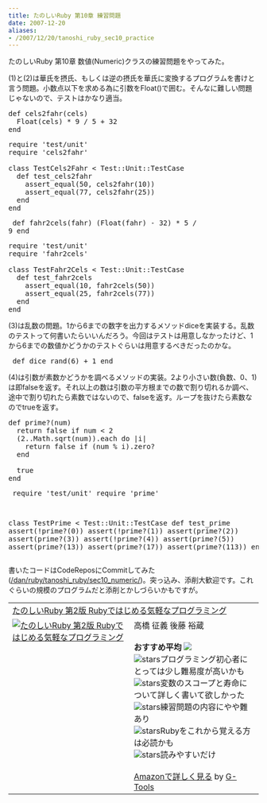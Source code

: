 ```yaml
---
title: たのしいRuby 第10章 練習問題
date: 2007-12-20
aliases:
- /2007/12/20/tanoshi_ruby_sec10_practice
---
```

たのしいRuby 第10章 数値(Numeric)クラスの練習問題をやってみた。

(1)と(2)は華氏を摂氏、もしくは逆の摂氏を華氏に変換するプログラムを書けと言う問題。小数点以下を求める為に引数をFloat()で囲む。そんなに難しい問題じゃないので、テストはかなり適当。

<pre lang="ruby">
def cels2fahr(cels)
  Float(cels) * 9 / 5 + 32
end
</pre>
<pre lang="ruby">
require 'test/unit'
require 'cels2fahr'

class TestCels2Fahr < Test::Unit::TestCase
  def test_cels2fahr
    assert_equal(50, cels2fahr(10))
    assert_equal(77, cels2fahr(25))
  end
end
</pre>
</pre><pre lang="ruby">
def fahr2cels(fahr)
  (Float(fahr) - 32) * 5 / 9
end
</pre>
<pre lang="ruby">
require 'test/unit'
require 'fahr2cels'

class TestFahr2Cels < Test::Unit::TestCase
  def test_fahr2cels
    assert_equal(10, fahr2cels(50))
    assert_equal(25, fahr2cels(77))
  end
end
</pre>

(3)は乱数の問題。1から6までの数字を出力するメソッドdiceを実装する。乱数のテストって何書いたらいいんだろう。今回はテストは用意しなかったけど、1から6までの数値かどうかのテストぐらいは用意するべきだったのかな。

</pre><pre lang="ruby">
def dice
  rand(6) + 1
end
</pre>

(4)は引数が素数かどうかを調べるメソッドの実装。2より小さい数(負数、0、1)は即falseを返す。それ以上の数は引数の平方根までの数で割り切れるか調べ、途中で割り切れたら素数ではないので、falseを返す。ループを抜けたら素数なのでtrueを返す。

<pre lang="ruby">
def prime?(num)
  return false if num < 2
  (2..Math.sqrt(num)).each do |i|
    return false if (num % i).zero?
  end

  true
end
</pre>
</pre><pre lang="ruby">
require 'test/unit'
require 'prime'

class TestPrime < Test::Unit::TestCase
  def test_prime
    assert(!prime?(0))
    assert(!prime?(1))
    assert(prime?(2))
    assert(prime?(3))
    assert(!prime?(4))
    assert(prime?(5))
    assert(prime?(13))
    assert(prime?(17))
    assert(prime?(113))
  end
end
</pre>

書いたコードはCodeReposにCommitしてみた(<a href="http://coderepos.org/share/browser/dan/ruby/tanoshi_ruby/sec10_numeric">/dan/ruby/tanoshi_ruby/sec10_numeric/</a>)。突っ込み、添削大歓迎です。これぐらいの規模のプログラムだと添削とかしづらいかもですが。

<table class="g-tools_table"><tr><td colspan="2"><span class="g-tools_title"><a href="http://www.amazon.co.jp/exec/obidos/ASIN/4797336617/ukstudio0c-22/" target="_top">たのしいRuby 第2版 Rubyではじめる気軽なプログラミング</a></span></td></tr><tr><td valign="top"><span class="g-tools_img"><a href="http://www.amazon.co.jp/exec/obidos/ASIN/4797336617/ukstudio0c-22/" target="_top"><img src="http://ecx.images-amazon.com/images/I/11FDBHKSKWL.jpg"  alt="たのしいRuby 第2版 Rubyではじめる気軽なプログラミング" /></a></span></td><td valign="top"><span class="g-tools_body">高橋 征義 後藤 裕蔵 <br /><br /><strong>おすすめ平均</strong> <img src="http://g-images.amazon.com/images/G/01/detail/stars-3-5.gif" /><br /><img src="http://g-images.amazon.com/images/G/01/detail/stars-4-0.gif" alt="stars" />プログラミング初心者にとっては少し難易度が高いかも<br /><img src="http://g-images.amazon.com/images/G/01/detail/stars-4-0.gif" alt="stars" />変数のスコープと寿命について詳しく書いて欲しかった<br /><img src="http://g-images.amazon.com/images/G/01/detail/stars-4-0.gif" alt="stars" />練習問題の内容にやや難あり<br /><img src="http://g-images.amazon.com/images/G/01/detail/stars-4-0.gif" alt="stars" />Rubyをこれから覚える方は必読かも<br /><img src="http://g-images.amazon.com/images/G/01/detail/stars-1-0.gif" alt="stars" />読みやすいだけ<br /><br /><a href="http://www.amazon.co.jp/exec/obidos/ASIN/4797336617/ukstudio0c-22/" target="_top">Amazonで詳しく見る</a></span><span class="g-tools_by"> by <a href="http://www.goodpic.com/mt/aws/index.html" >G-Tools</a></span></td></tr></table></pre>